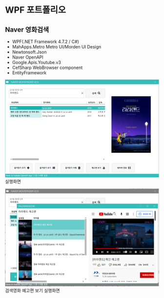 # WPF 포트폴리오

## Naver 영화검색
- WPF(.NET Framework 4.7.2 / C#)
 - MahApps.Metro Metro UI/Morden UI Design
 - Newtonsoft.Json
 - Naver OpenAPI
 - Google.Apis.Youtube.v3
 - CefSharp WebBrowser component 
 - EntityFramework


![NaverMovieFinder](https://github.com/yun10002/StudyWpf/blob/main/capture/lalaland.png?raw=true)
실행화면


![YoutubePlay](https://github.com/yun10002/StudyWpf/blob/main/capture/youtube_trailer.png?raw=true)
검색영화 예고편 보기 실행화면
